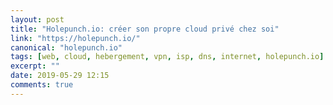 ```yaml
---
layout: post
title: "Holepunch.io: créer son propre cloud privé chez soi"
link: "https://holepunch.io/"
canonical: "holepunch.io"
tags: [web, cloud, hebergement, vpn, isp, dns, internet, holepunch.io]
excerpt: ""
date: 2019-05-29 12:15
comments: true
---
```


